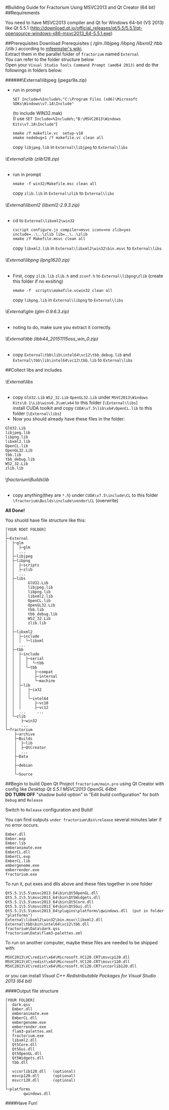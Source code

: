 #Building Guide for Fractorium Using MSVC2013 and Qt Creator (64 bit)
##Requirements

You need to have MSVC2013 compiler and  Qt for Windows 64-bit (VS 2013) like Qt 5.5.1 (http://download.qt.io/official_releases/qt/5.5/5.5.1/qt-opensource-windows-x86-msvc2013_64-5.5.1.exe)

##Prerequisites
Download Prerequisites ( /glm /libjpeg /libpng /libxml2 /tbb /zlib ) according to [mfeemster's wiki](https://github.com/mfeemster/fractorium/wiki/Building).  
Extract them in the parallel folder of `fractorium` named `External`  
You can refer to the folder structure below  
Open your `Visual Studio Tools Command Prompt (amd64 2013)` and do the followings in folders below:  

######\External\libjpeg (jpegsr9a.zip)
-   run in prompt  
    ```
    SET Include=%Include%;"C:\Program Files (x86)\Microsoft SDKs\Windows\v7.1A\Include"
    ```  
    (to include WIN32.mak)  
    (I use `SET Include=%Include%;"B:\MSVC2013\Windows Kits\v7.1A\Include"`)  
    ```
    nmake /f makefile.vc  setup-v10
    nmake nodebug=1 /f makefile.vc clean all
    ```  
    copy `libjpeg.lib` in `External\libjpeg` to `External\libs`


###### \External\zlib (zlib128.zip)
- run in prompt  
    ```
    nmake -f win32/Makefile.msc clean all
    ```
    copy `zlib.lib` in `External\zlib` to `External\libs`

###### \External\libxml2 (libxml2-2.9.3.zip)
- cd to `External\libxml2\win32`  
    ```
    cscript configure.js compiler=msvc iconv=no zlib=yes include=..\..\zlib lib=..\..\zlib
    nmake /f Makefile.msvc clean all
    ```  
    copy `libxml2.lib` in `External\libxml2\win32\bin.msvc` to `External\libs`

###### \External\libpng (lpng1620.zip)
- First, copy `zlib.lib` `zlib.h` and `zconf.h` to `External\libpng\zlib` (create this folder if no exsiting)  
    ```
    nmake -f  scripts\makefile.vcwin32 clean all
    ```   
    copy `libpng.lib` in `External\libpng` to `External\libs`

###### \External\glm (glm-0.9.6.3.zip)
- noting to do, make sure you extract it correctly.

###### \External\tbb (tbb44_20151115oss_win_0.zip)
- copy `External\tbb\lib\intel64\vc12\tbb_debug.lib` and `External\tbb\lib\intel64\vc12\tbb.lib` to `External\libs`

##Collect libs and includes
###### \External\libs
- copy `GlU32.Lib` `WS2_32.Lib` `OpenGL32.Lib` under `MSVC2013\Windows Kits\8.1\Lib\winv6.3\um\x64`
    to this folder (`\External\libs`)  
    install CUDA toolkit and copy `CUDA\v7.5\lib\x64\OpenCL.lib` to this folder (`\External\libs`)  
- Now you should already have these files in the folder:  
```
GlU32.Lib
libjpeg.lib
libpng.lib
libxml2.lib
OpenCL.lib
OpenGL32.Lib
tbb.lib
tbb_debug.lib
WS2_32.Lib
zlib.lib
```

###### \fractorium\Builds\lib
- copy anything(they are `*.h`) under `CUDA\v7.5\include\CL`
     to this folder `\fractorium\Builds\include\vendor\CL` (overwrite)

**All Done!**  

You shuold have file structure like this:
```
[YOUR ROOT FOLDER]
│  
├─External
│  ├─glm
│  │  ├─glm
│  │  ...
│  ├─libjpeg
│  ├─libpng
│  │  ├─scripts
│  │  ├─zlib
│  │  ...
│  ├─libs
│  │      GlU32.Lib
│  │      libjpeg.lib
│  │      libpng.lib
│  │      libxml2.lib
│  │      OpenCL.lib
│  │      OpenGL32.Lib
│  │      tbb.lib
│  │      tbb_debug.lib
│  │      WS2_32.Lib
│  │      zlib.lib
│  │      
│  ├─libxml2
│  │  ├─include
│  │  │  └─libxml
│  │  ...
│  ├─tbb
│  │  ├─include
│  │  │  ├─serial
│  │  │  │  └─tbb
│  │  │  └─tbb
│  │  │      ├─compat
│  │  │      ├─internal
│  │  │      └─machine
│  │  ├─lib
│  │  │   ├─ia32
│  │  │   │ 
│  │  │   └─intel64
│  │  │      ├─vc10
│  │  │      ├─vc12
│  │  ...     ...
│  └─zlib
│      ├─win32
│      ...
└─fractorium
    ├─archive
    ├─Builds
    │  ├─lib
    │  ├─QtCreator
    │  ...
    ├─Data
    │  
    ├─debian
    │  
    └─Source

```
##Begin to build
Open Qt Project `fractorium/main.pro` using Qt Creator with config like *Desktop Qt 5.5.1 MSVC2013 OpenGL 64bit*  
**DO TURN OFF** "shadow build option" in "Edit build configuration" for both `Debug` and `Release`

Switch to `Release` configuration and Build!  

You can find outputs `under fractorium\Bin\release` several minutes later if no error occurs.
```
Ember.dll
Ember.exp
Ember.lib
emberanimate.exe
EmberCL.dll
EmberCL.exp
EmberCL.lib
embergenome.exe
emberrender.exe
fractorium.exe
```

To run it, put exes and dlls above and these files together in one folder
```
Qt5.5.1\5.5\msvc2013_64\bin\Qt5OpenGL.dll
Qt5.5.1\5.5\msvc2013_64\bin\Qt5Widgets.dll
Qt5.5.1\5.5\msvc2013_64\bin\Qt5Core.dll
Qt5.5.1\5.5\msvc2013_64\bin\Qt5Gui.dll
Qt5.5.1\5.5\msvc2013_64\plugins\platforms\qwindows.dll  (put in folder "platforms")
External\libxml2\win32\bin.msvc\libxml2.dll
External\tbb\bin\intel64\vc12\tbb.dll
fractorium\Data\dark.qss
fractorium\Data\flam3-palettes.xml
```

To run on another computer, maybe these files are needed to be shipped with:
```
MSVC2013\VC\redist\x64\Microsoft.VC120.CRT\msvcp120.dll
MSVC2013\VC\redist\x64\Microsoft.VC120.CRT\msvcr120.dll
MSVC2013\VC\redist\x64\Microsoft.VC120.CRT\vccorlib120.dll
```
or you can install *Visual C++ Redistributable Packages for Visual Studio 2013 (64 bit)*

####Output file structure
```
[YOUR FOLDER]
│  dark.qss
│  Ember.dll
│  emberanimate.exe
│  EmberCL.dll
│  embergenome.exe
│  emberrender.exe
│  flam3-palettes.xml
│  fractorium.exe
│  libxml2.dll
│  Qt5Core.dll
│  Qt5Gui.dll
│  Qt5OpenGL.dll
│  Qt5Widgets.dll
│  tbb.dll
│ 
│  vccorlib120.dll   (optional)
│  msvcp120.dll      (optional)
│  msvcr120.dll      (optional)
│  
└─platforms
        qwindows.dll
```

####Have Fun!

